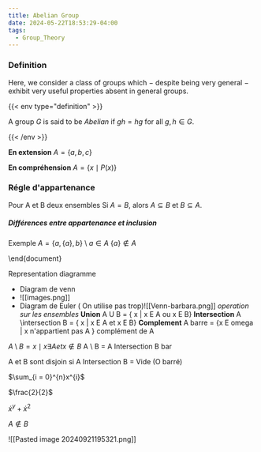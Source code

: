 ```yaml
---
title: Abelian Group
date: 2024-05-22T18:53:29-04:00
tags:
  - Group_Theory
---
```


### Definition

Here, we consider a class of groups which $-$ despite being very general $-$ exhibit very useful properties absent in general groups.

{{< env type="definition" >}}

A group $G$ is said to be *Abelian* if $gh=hg$ for all $g,h\in G$.

{{< /env >}}

**En extension**
$A = \{a, b, c\}$

**En compréhension**
$A = \{ x \mid P(x) \}$

### Régle d'appartenance

Pour A et B deux ensembles
Si $A = B$, alors $A \subseteq B$ et $B \subseteq A$.

##### Différences entre appartenance et inclusion
Exemple $A = \{a, \{a\}, b\}$ \\
$a \in A$
$\{a\} \notin A$

\end{document}

Representation diagramme

- Diagram de venn
- ![[images.png]]
- Diagram de Euler ( On utilise pas trop)![[Venn-barbara.png]]
*operation sur les ensembles*
**Union**
A U B = { x | x E A ou x E B}
**Intersection**
A \intersection B = { x | x E A et x E B}
**Complement**
A barre = {x E omega | x n'appartient pas A } complément de A

$A \setminus B = x \mid x \exists A et x \notin B$
A \\ B = A Intersection B bar

A et B sont disjoin si A Intersection B = Vide (O barré)

$\sum_{i = 0}^{n}x^{i}$

$\frac{2}{2}$

$\dot{x}^{y} + \dot{x}^{2}$

$A\notin B$











![[Pasted image 20240921195321.png]]